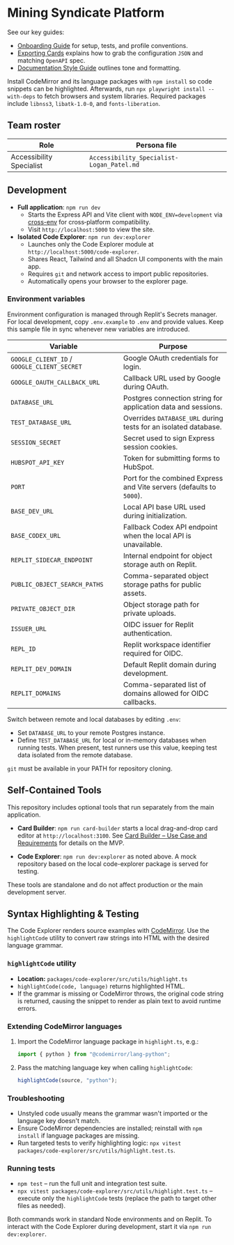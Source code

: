 # Mining Syndicate Platform


See our key guides:

- [Onboarding Guide](docs/onboarding.md) for setup, tests, and profile conventions.
- [Exporting Cards](docs/exporting-cards.md) explains how to grab the configuration `JSON` and matching `OpenAPI` spec.
- [Documentation Style Guide](docs/style-guide.md) outlines tone and formatting.

Install CodeMirror and its language packages with `npm install` so code snippets can be highlighted.
Afterwards, run `npx playwright install --with-deps` to fetch browsers and system libraries.
Required packages include `libnss3`, `libatk-1.0-0`, and `fonts-liberation`.

## Team roster

| Role | Persona file |
|-----|--------------|
| Accessibility Specialist | `Accessibility_Specialist-Logan_Patel.md` |

## Development

- **Full application**: `npm run dev`
  - Starts the Express API and Vite client with `NODE_ENV=development` via [cross-env](https://www.npmjs.com/package/cross-env) for cross‑platform compatibility.
  - Visit `http://localhost:5000` to view the site.
- **Isolated Code Explorer**: `npm run dev:explorer`
  - Launches only the Code Explorer module at `http://localhost:5000/code-explorer`.
  - Shares React, Tailwind and all Shadcn UI components with the main app.
  - Requires `git` and network access to import public repositories.
  - Automatically opens your browser to the explorer page.

### Environment variables

Environment configuration is managed through Replit's Secrets manager. For local development, copy `.env.example` to `.env` and provide values. Keep this sample file in sync whenever new variables are introduced.

| Variable | Purpose |
|----------|---------|
| `GOOGLE_CLIENT_ID` / `GOOGLE_CLIENT_SECRET` | Google OAuth credentials for login. |
| `GOOGLE_OAUTH_CALLBACK_URL` | Callback URL used by Google during OAuth. |
| `DATABASE_URL` | Postgres connection string for application data and sessions. |
| `TEST_DATABASE_URL` | Overrides `DATABASE_URL` during tests for an isolated database. |
| `SESSION_SECRET` | Secret used to sign Express session cookies. |
| `HUBSPOT_API_KEY` | Token for submitting forms to HubSpot. |
| `PORT` | Port for the combined Express and Vite servers (defaults to `5000`). |
| `BASE_DEV_URL` | Local API base URL used during initialization. |
| `BASE_CODEX_URL` | Fallback Codex API endpoint when the local API is unavailable. |
| `REPLIT_SIDECAR_ENDPOINT` | Internal endpoint for object storage auth on Replit. |
| `PUBLIC_OBJECT_SEARCH_PATHS` | Comma-separated object storage paths for public assets. |
| `PRIVATE_OBJECT_DIR` | Object storage path for private uploads. |
| `ISSUER_URL` | OIDC issuer for Replit authentication. |
| `REPL_ID` | Replit workspace identifier required for OIDC. |
| `REPLIT_DEV_DOMAIN` | Default Replit domain during development. |
| `REPLIT_DOMAINS` | Comma-separated list of domains allowed for OIDC callbacks. |


Switch between remote and local databases by editing `.env`:

- Set `DATABASE_URL` to your remote Postgres instance.
- Define `TEST_DATABASE_URL` for local or in-memory databases when running tests. When present, test runners use this value, keeping test data isolated from the remote database.

`git` must be available in your PATH for repository cloning.

## Self-Contained Tools

This repository includes optional tools that run separately from the main application.

- **Card Builder**: `npm run card-builder` starts a local drag-and-drop card editor at `http://localhost:3100`. See [Card Builder – Use Case and Requirements](docs/card-builder-use-case-requirements.md) for details on the MVP.

- **Code Explorer**: `npm run dev:explorer` as noted above. A mock repository based on the local code-explorer package is served for testing.

These tools are standalone and do not affect production or the main development server.

## Syntax Highlighting & Testing

The Code Explorer renders source examples with [CodeMirror](https://codemirror.net/).
Use the `highlightCode` utility to convert raw strings into HTML with the
desired language grammar.

### `highlightCode` utility

- **Location:** `packages/code-explorer/src/utils/highlight.ts`
- `highlightCode(code, language)` returns highlighted HTML.
- If the grammar is missing or CodeMirror throws, the original code string is
  returned, causing the snippet to render as plain text to avoid runtime errors.

### Extending CodeMirror languages

1. Import the CodeMirror language package in `highlight.ts`, e.g.:
   ```ts
   import { python } from "@codemirror/lang-python";
   ```
2. Pass the matching language key when calling `highlightCode`:
   ```ts
   highlightCode(source, "python");
   ```

### Troubleshooting

- Unstyled code usually means the grammar wasn't imported or the language key
  doesn't match.
- Ensure CodeMirror dependencies are installed; reinstall with `npm install` if
  language packages are missing.
- Run targeted tests to verify highlighting logic: `npx vitest packages/code-explorer/src/utils/highlight.test.ts`.

### Running tests

- `npm test` – run the full unit and integration test suite.
- `npx vitest packages/code-explorer/src/utils/highlight.test.ts` – execute only
  the `highlightCode` tests (replace the path to target other files as needed).

Both commands work in standard Node environments and on Replit. To interact with
the Code Explorer during development, start it via `npm run dev:explorer`.
